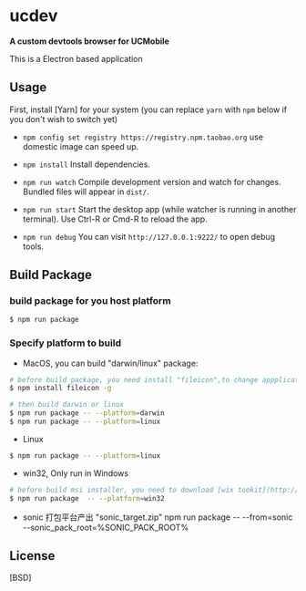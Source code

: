 # ucdev

**A custom devtools browser for UCMobile**

This is a Electron based application

## Usage

First, install [Yarn] for your system (you can replace `yarn` with `npm` below if you don't wish to switch yet)

- `npm config set registry https://registry.npm.taobao.org` use domestic image can speed up.
- `npm install` Install dependencies.

- `npm run watch` Compile development version and watch for changes. Bundled files will appear in `dist/`.
- `npm run start` Start the desktop app (while watcher is running in another terminal). Use Ctrl-R or Cmd-R to reload the app. 
- `npm run debug` You can visit `http://127.0.0.1:9222/` to open debug tools.

## Build Package

### build package for you host platform
```bash
$ npm run package
```

### Specify platform to build
* MacOS, you can build "darwin/linux" package:
```bash
# before build package, you need install "fileicon",to change appplication folder icon
$ npm install fileicon -g

# then build darwin or linux
$ npm run package -- --platform=darwin
$ npm run package -- --platform=linux
```

* Linux
```bash
$ npm run package -- --platform=linux
```

* win32, Only run in Windows
```bash
# before build msi installer, you need to download [wix tookit](http://wixtoolset.org/releases/), then add candle.exe、light.exe to env path.
$ npm run package  -- --platform=win32
```

* sonic 打包平台产出 "sonic_target.zip"
npm run package  -- --from=sonic --sonic_pack_root=%SONIC_PACK_ROOT%

## License

[BSD]
